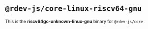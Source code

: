 # `@rdev-js/core-linux-riscv64-gnu`

This is the **riscv64gc-unknown-linux-gnu** binary for `@rdev-js/core`
